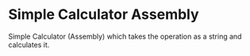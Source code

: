 # Simple Calculator Assembly
Simple Calculator (Assembly) which takes the operation as a string and calculates it.

